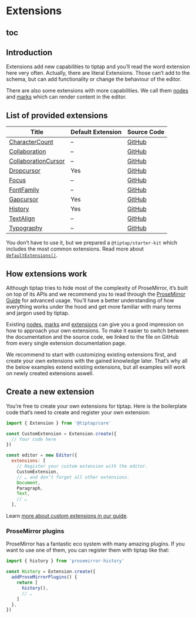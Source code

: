 # Extensions

## toc

## Introduction
Extensions add new capabilities to tiptap and you’ll read the word extension here very often. Actually, there are literal Extensions. Those can’t add to the schema, but can add functionality or change the behaviour of the editor.

There are also some extensions with more capabilities. We call them [nodes](/api/nodes) and [marks](/api/marks) which can render content in the editor.

## List of provided extensions
| Title                                                       | Default Extension | Source Code                                                                                            |
| ----------------------------------------------------------- | ----------------- | ------------------------------------------------------------------------------------------------------ |
| [CharacterCount](/api/extensions/character-count)           | –                 | [GitHub](https://github.com/ueberdosis/tiptap-next/blob/main/packages/extension-character-count/)      |
| [Collaboration](/api/extensions/collaboration)              | –                 | [GitHub](https://github.com/ueberdosis/tiptap-next/blob/main/packages/extension-collaboration/)        |
| [CollaborationCursor](/api/extensions/collaboration-cursor) | –                 | [GitHub](https://github.com/ueberdosis/tiptap-next/blob/main/packages/extension-collaboration-cursor/) |
| [Dropcursor](/api/extensions/dropcursor)                    | Yes               | [GitHub](https://github.com/ueberdosis/tiptap-next/blob/main/packages/extension-dropcursor/)           |
| [Focus](/api/extensions/focus)                              | –                 | [GitHub](https://github.com/ueberdosis/tiptap-next/blob/main/packages/extension-focus/)                |
| [FontFamily](/api/extensions/font-family)                   | –                 | [GitHub](https://github.com/ueberdosis/tiptap-next/blob/main/packages/extension-font-family/)          |
| [Gapcursor](/api/extensions/gapcursor)                      | Yes               | [GitHub](https://github.com/ueberdosis/tiptap-next/blob/main/packages/extension-gapcursor/)            |
| [History](/api/extensions/history)                          | Yes               | [GitHub](https://github.com/ueberdosis/tiptap-next/blob/main/packages/extension-history/)              |
| [TextAlign](/api/extensions/text-align)                     | –                 | [GitHub](https://github.com/ueberdosis/tiptap-next/blob/main/packages/extension-text-align/)           |
| [Typography](/api/extensions/typography)                    | –                 | [GitHub](https://github.com/ueberdosis/tiptap-next/blob/main/packages/extension-typography/)           |

You don’t have to use it, but we prepared a `@tiptap/starter-kit` which includes the most common extensions. Read more about [`defaultExtensions()`](/guide/configuration#default-extensions).

## How extensions work
Although tiptap tries to hide most of the complexity of ProseMirror, it’s built on top of its APIs and we recommend you to read through the [ProseMirror Guide](https://ProseMirror.net/docs/guide/) for advanced usage. You’ll have a better understanding of how everything works under the hood and get more familiar with many terms and jargon used by tiptap.

Existing [nodes](/api/nodes), [marks](/api/marks) and [extensions](/api/extensions) can give you a good impression on how to approach your own extensions. To make it easier to switch between the documentation and the source code, we linked to the file on GitHub from every single extension documentation page.

We recommend to start with customizing existing extensions first, and create your own extensions with the gained knowledge later. That’s why all the below examples extend existing extensions, but all examples will work on newly created extensions aswell.

## Create a new extension
You’re free to create your own extensions for tiptap. Here is the boilerplate code that’s need to create and register your own extension:

```js
import { Extension } from '@tiptap/core'

const CustomExtension = Extension.create({
  // Your code here
})

const editor = new Editor({
  extensions: [
    // Register your custom extension with the editor.
    CustomExtension,
    // … and don’t forget all other extensions.
    Document,
    Paragraph,
    Text,
    // …
  ],
```

Learn [more about custom extensions in our guide](/guide/build-extensions).

### ProseMirror plugins
ProseMirror has a fantastic eco system with many amazing plugins. If you want to use one of them, you can register them with tiptap like that:

```js
import { history } from 'prosemirror-history'

const History = Extension.create({
  addProseMirrorPlugins() {
    return [
      history(),
      // …
    ]
  },
})
```
